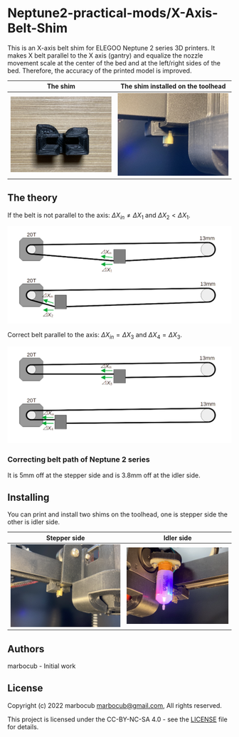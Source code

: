 # Neptune2-practical-mods/X-Axis-Belt-Shim

This is an X-axis belt shim for ELEGOO Neptune 2 series 3D printers.
It makes X belt parallel to the X axis (gantry) and equalize the nozzle movement scale at the center of the bed and at the left/right sides of the bed.
Therefore, the accuracy of the printed model is improved.

|The shim|The shim installed on the toolhead|
|---|---|
|![Shim1](Images/shim-image-001.jpg)|![Shim](Images/shim-image-002.jpg)|


## The theory

If the belt is not parallel to the axis: $\Delta X_{in} \ne \Delta X_1$ and $\Delta X_2 \lt \Delta X_1$.

![Image1](Images/image-001.png)

Correct belt parallel to the axis: $\Delta X_{in} = \Delta X_3$ and $\Delta X_4 = \Delta X_3$.

![Image1](Images/image-002.png)

### Correcting belt path of Neptune 2 series

It is 5mm off at the stepper side and is 3.8mm off at the idler side.

## Installing

You can print and install two shims on the toolhead, one is stepper side the other is idler side.

|Stepper side|Idler side|
|---|---|
|![Installed1](Images/install-001.jpg)|![Installed2](Images/install-002.jpg)|

## Authors

marbocub - Initial work

## License

Copyright (c) 2022 marbocub marbocub@gmail.com, All rights reserved.

This project is licensed under the CC-BY-NC-SA 4.0 - see the [LICENSE](../LICENSE) file for details.
